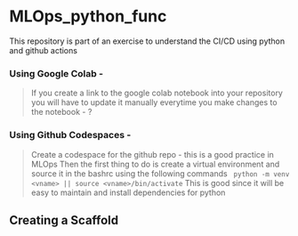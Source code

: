 # MLOps_python_func
This repository is part of an exercise to understand the CI/CD using python and github actions 


### Using Google Colab - 

> If you create a link to the google colab notebook into your repository you will have to update it manually everytime you make changes to the notebook - ?

### Using Github Codespaces - 
> Create a codespace for the github repo - this is a good practice in MLOps
> Then the first thing to do is create a virtual environment and source it in the bashrc using the following commands
    ` python -m venv <vname> || source <vname>/bin/activate`
> This is good since it will be easy to maintain and install dependencies for python

## Creating a Scaffold
